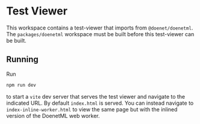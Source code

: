 # Test Viewer
This workspace contains a test-viewer that imports from `@doenet/doenetml`. The `packages/doenetml` workspace
must be built before this test-viewer can be built.

## Running

Run
```bash
npm run dev
```
to start a `vite` dev server that serves the test viewer and navigate to the indicated URL. By default
`index.html` is served. You can instead navigate to `index-inline-worker.html` to view the same page but
with the inlined version of the DoenetML web worker.